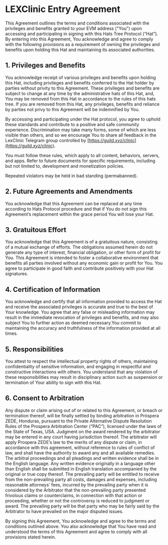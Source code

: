 # LEXClinic Entry Agreement

This Agreement outlines the terms and conditions associated with the privileges and benefits granted to your EVM address ("You") upon accessing and participating in signing with this Hats Tree Protocol (“Hat”). By entering into this Agreement, You acknowledge and agree to comply with the following provisions as a requirement of owning the privileges and benefits upon holding this Hat and maintaining its associated authorities.

## 1. Privileges and Benefits
You acknowledge receipt of various privileges and benefits upon holding this Hat, including privileges and benefits conferred to the Hat holder by parties without privity to this Agreement. These privileges and benefits are subject to change at any time by the administrative hats of this Hat, and, You may be removed from this Hat in accordance to the rules of this hats tree. If you are removed from this Hat, any privileges, benefits and reliance by parties not privy to this Agreement will be indemnified by You.

By accessing and participating under the Hat protocol, you agree to uphold these standards and contribute to a positive and safe community experience. Discrimination may take many forms, some of which are less visible than others, and so we encourage You to share all feedback in the LexClinic Telegram group controlled by [https://guild.xyz/clinic](https://guild.xyz/clinic).

You must follow these rules, which apply to all content, behaviors, servers, and apps. Refer to future documents for specific requirements, including but not limited to, development and monetization policies. 

Repeated violators may be held in bad standing (permabanned).

## 2. Future Agreements and Amendments
You acknowledge that this Agreement can be replaced at any time according to Hats Protocol procedure and that if You do not sign this Agreement’s replacement within the grace period You will lose your Hat.

## 3. Gratuitous Effort
You acknowledge that this Agreement is of a gratuitous nature, consisting of a mutual exchange of efforts. The obligations assumed herein do not generate any type of interest, financial obligation, or other form of profit for You. This Agreement is intended to foster a collaborative environment that benefits all parties involved without any economic gain or profit for You. You agree to participate in good faith and contribute positively with your Hat signatures.

## 4. Certification of Information
You acknowledge and certify that all information provided to access the Hat and receive the associated privileges is accurate and true to the best of Your knowledge. You agree that any false or misleading information may result in the immediate revocation of privileges and benefits, and may also subject You to further action as deemed necessary.You commit to maintaining the accuracy and truthfulness of the information provided at all times.

## 5. Responsibilities
You attest to respect the intellectual property rights of others, maintaining confidentiality of sensitive information, and engaging in respectful and constructive interactions with others. You understand that any violation of these responsibilities may result in disciplinary action such as suspension or termination of Your ability to sign with this Hat.

## 6. Consent to Arbitration
Any dispute or claim arising out of or related to this Agreement, or breach or termination thereof, will be finally settled by binding arbitration in Próspera ZEDE, Honduras, pursuant to the Private Alternative Dispute Resolution Rules of the Prospera Arbitration Center (“PAC”), licensed under the laws of the State of Texas, USA. Judgment on the award rendered by the arbitrator may be entered in any court having jurisdiction thereof. The arbitrator will apply Prospera ZEDE’s law to the merits of any dispute or claim, in accordance with this agreement, without reference to rules of conflict of law, and shall have the authority to award any and all available remedies. The arbitral proceedings and all pleadings and written evidence shall be in the English language. Any written evidence originally in a language other than English shall be submitted in English translation accompanied by the original or true copy thereof. The prevailing party will be entitled to receive from the non-prevailing party all costs, damages and expenses, including reasonable attorneys’ fees, incurred by the prevailing party when it is considered by the Arbitrator that the non-prevailing party presented frivolous claims or counterclaims, in connection with that action or proceeding, whether or not the controversy is reduced to judgment or award. The prevailing party will be that party who may be fairly said by the Arbitrator to have prevailed on the major disputed issues.

By signing this Agreement, You acknowledge and agree to the terms and conditions outlined above. You also acknowledge that You  have read and understood the terms of this Agreement and agree to comply with all provisions stated herein.
